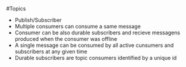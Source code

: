 #Topics
 - Publish/Subscriber
 - Multiple consumers can consume a same message
 - Consumer can be also durable subscribers and recieve messagens produced when the consumer was offline
 - A single message can be consumed by all active cunsumers and subscribers at any given time
 - Durable subscribers are topic consumers identified by a unique id